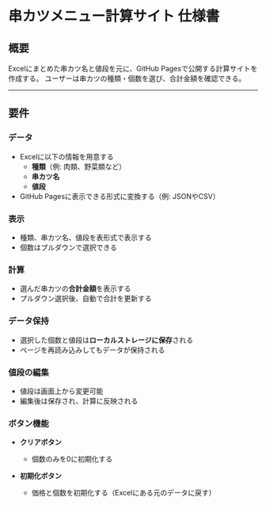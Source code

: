# 串カツメニュー計算サイト 仕様書

## 概要

Excelにまとめた串カツ名と値段を元に、GitHub Pagesで公開する計算サイトを作成する。
ユーザーは串カツの種類・個数を選び、合計金額を確認できる。

---

## 要件

### データ

- Excelに以下の情報を用意する
  - **種類**（例: 肉類、野菜類など）
  - **串カツ名**
  - **値段**
- GitHub Pagesに表示できる形式に変換する（例: JSONやCSV）

### 表示

- 種類、串カツ名、値段を表形式で表示する
- 個数はプルダウンで選択できる

### 計算

- 選んだ串カツの**合計金額**を表示する
- プルダウン選択後、自動で合計を更新する

### データ保持

- 選択した個数と値段は**ローカルストレージに保存**される
- ページを再読み込みしてもデータが保持される

### 値段の編集

- 値段は画面上から変更可能
- 編集後は保存され、計算に反映される

### ボタン機能

- **クリアボタン**
  - 個数のみを0に初期化する

- **初期化ボタン**
  - 価格と個数を初期化する（Excelにある元のデータに戻す）
